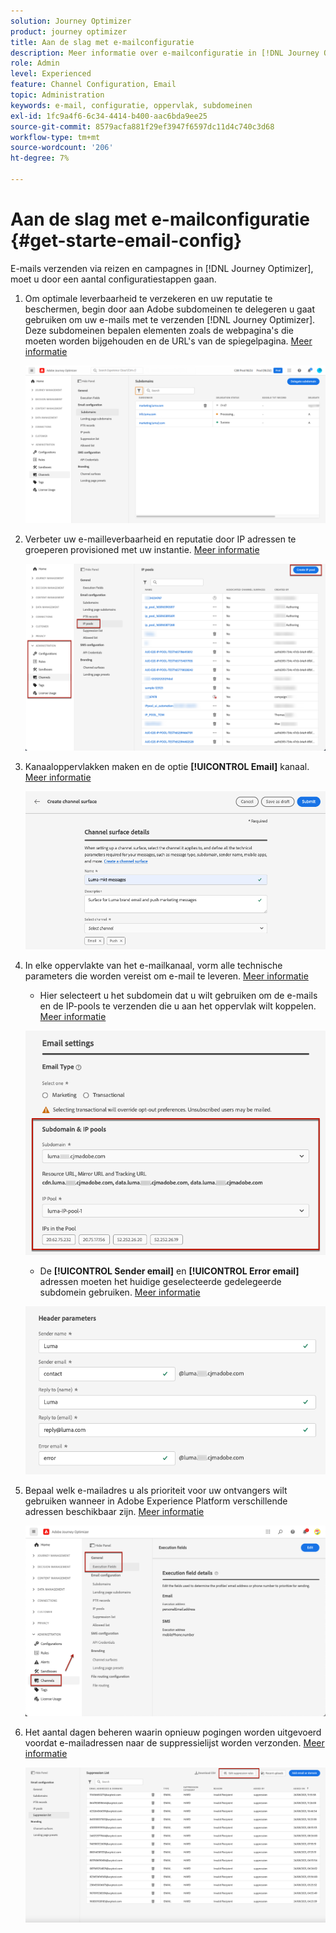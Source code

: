 ```yaml
---
solution: Journey Optimizer
product: journey optimizer
title: Aan de slag met e-mailconfiguratie
description: Meer informatie over e-mailconfiguratie in [!DNL Journey Optimizer]
role: Admin
level: Experienced
feature: Channel Configuration, Email
topic: Administration
keywords: e-mail, configuratie, oppervlak, subdomeinen
exl-id: 1fc9a4f6-6c34-4414-b400-aac6bda9ee25
source-git-commit: 8579acfa881f29ef3947f6597dc11d4c740c3d68
workflow-type: tm+mt
source-wordcount: '206'
ht-degree: 7%

---
```


# Aan de slag met e-mailconfiguratie {#get-starte-email-config}

E-mails verzenden via reizen en campagnes in [!DNL Journey Optimizer], moet u door een aantal configuratiestappen gaan.

1. Om optimale leverbaarheid te verzekeren en uw reputatie te beschermen, begin door aan Adobe subdomeinen te delegeren u gaat gebruiken om uw e-mails met te verzenden [!DNL Journey Optimizer]. Deze subdomeinen bepalen elementen zoals de webpagina&#39;s die moeten worden bijgehouden en de URL&#39;s van de spiegelpagina. [Meer informatie](../configuration/about-subdomain-delegation.md)

   ![](../configuration/assets/subdomain-list.png)

1. Verbeter uw e-mailleverbaarheid en reputatie door IP adressen te groeperen provisioned met uw instantie. [Meer informatie](../configuration/ip-pools.md)

   ![](../configuration/assets/ip-pool-create.png)

1. Kanaaloppervlakken maken en de optie **[!UICONTROL Email]** kanaal. [Meer informatie](../configuration/channel-surfaces.md)


   ![](../configuration/assets/preset-general.png)

1. In elke oppervlakte van het e-mailkanaal, vorm alle technische parameters die worden vereist om e-mail te leveren. [Meer informatie](email-settings.md)

   * Hier selecteert u het subdomein dat u wilt gebruiken om de e-mails en de IP-pools te verzenden die u aan het oppervlak wilt koppelen. [Meer informatie](email-settings.md#subdomains-and-ip-pools)

   ![](assets/preset-subdomain-ip-pool.png)

   * De **[!UICONTROL Sender email]** en **[!UICONTROL Error email]** adressen moeten het huidige geselecteerde gedelegeerde subdomein gebruiken. [Meer informatie](email-settings.md#email-header)

   ![](assets/preset-header.png)

1. Bepaal welk e-mailadres u als prioriteit voor uw ontvangers wilt gebruiken wanneer in Adobe Experience Platform verschillende adressen beschikbaar zijn. [Meer informatie](../configuration/primary-email-addresses.md)

   ![](../configuration/assets/primary-address-execution-fields.png)

1. Het aantal dagen beheren waarin opnieuw pogingen worden uitgevoerd voordat e-mailadressen naar de suppressielijst worden verzonden. [Meer informatie](../configuration/manage-suppression-list.md)

   ![](../configuration/assets/suppression-list-edit-retries.png)
